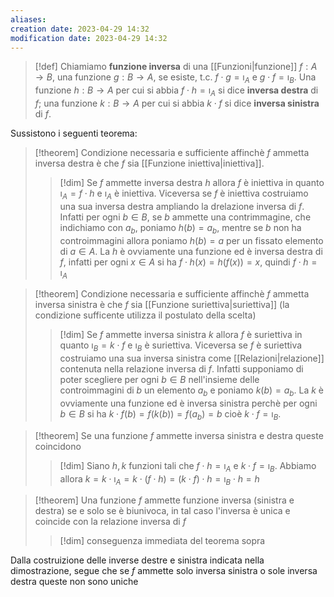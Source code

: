 ```yaml
---
aliases: 
creation date: 2023-04-29 14:32
modification date: 2023-04-29 14:32
---
```


> [!def]
> Chiamiamo **funzione inversa** di una [[Funzioni|funzione]] $f : A \to B$, una funzione $g : B \to A$, se esiste, t.c. $f \cdot g = \imath_{A}$ e $g \cdot f = \imath_{B}$.
> Una funzione $h : B \to A$ per cui si abbia $f \cdot h = \imath_{A}$ si dice **inversa destra** di $f$; una funzione $k : B \to A$ per cui si abbia $k \cdot f$ si dice **inversa sinistra** di $f$. 

Sussistono i seguenti teorema:

>[!theorem]
>Condizione necessaria e sufficiente affinchè $f$ ammetta inversa destra è che $f$ sia [[Funzione iniettiva|iniettiva]].
>
>>[!dim]
>>Se $f$ ammette inversa destra $h$ allora $f$ è iniettiva in quanto $\imath_{A} = f \cdot h$ e $\imath_{A}$ è iniettiva. Viceversa se $f$ è iniettiva costruiamo una sua inversa destra ampliando la drelazione inversa di $f$. Infatti per ogni $b \in B$, se $b$ ammette una contrimmagine, che indichiamo con $a_{b}$, poniamo $h(b) = a_{b}$, mentre se $b$ non ha controimmagini allora poniamo $h(b) = a$ per un fissato elemento di $a \in A$. La $h$ è ovviamente una funzione ed è inversa destra di $f$, infatti per ogni $x \in A$ si ha $f \cdot h(x) = h(f(x)) = x$, quindi $f \cdot h = \imath_{A}$

>[!theorem]
>Condizione necessaria e sufficiente affinchè $f$ ammetta inversa sinistra è che $f$ sia [[Funzione suriettiva|suriettiva]]  (la condizione sufficente utilizza il postulato della scelta)
>
>>[!dim]
>>Se $f$ ammette inversa sinistra $k$ allora $f$ è suriettiva in quanto $\imath_{B} = k \cdot f$ e $\imath_{B}$ è suriettiva. Viceversa se $f$ è suriettiva costruiamo una sua inversa sinistra come [[Relazioni|relazione]] contenuta nella relazione inversa di $f$. Infatti supponiamo di poter scegliere per ogni $b \in B$ nell'insieme delle controimmagini di $b$ un elemento $a_{b}$ e poniamo $k(b) = a_{b}$. La $k$ è ovviamente una funzione ed è inversa sinistra perchè per ogni $b \in B$ si ha $k \cdot f(b) = f(k(b)) = f(a_{b}) = b$ cioè $k \cdot f = \imath_{B}$.

>[!theorem]
>Se una funzione $f$ ammette inversa sinistra e destra queste coincidono
>
>>[!dim]
>>Siano $h,k$ funzioni tali che $f \cdot h = \imath_{A}$ e $k \cdot f = \imath_{B}$. Abbiamo allora $k = k \cdot \imath_{A} = k \cdot (f \cdot h) = (k \cdot f) \cdot h = \imath_{B} \cdot h = h$

>[!theorem]
>Una funzione $f$ ammette funzione inversa (sinistra e destra) se e solo se è biunivoca, in tal caso l'inversa è unica e coincide con la relazione inversa di $f$
>
>>[!dim]
>>conseguenza immediata del teorema sopra

Dalla costruizione delle inverse destre e sinistra indicata nella dimostrazione, segue che se $f$ ammette solo inversa sinistra o sole inversa destra queste non sono uniche

